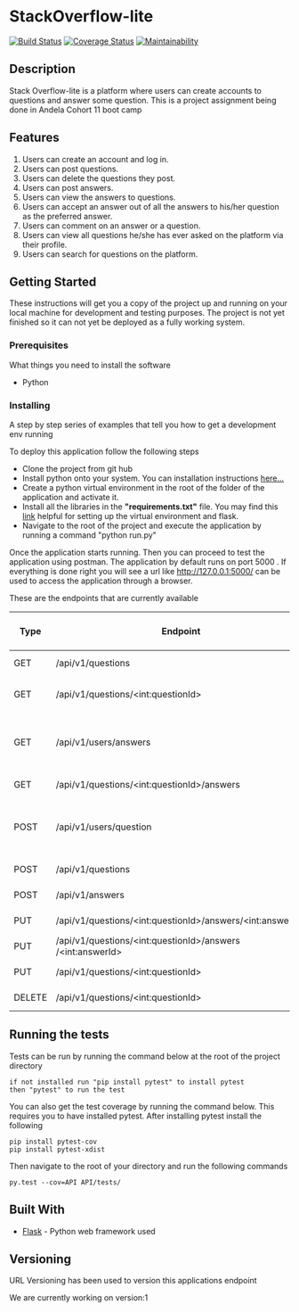 # StackOverflow-lite

[![Build Status](https://travis-ci.com/geneowak/Stack-Overflow-lite-Ch3-4.svg?branch=tests_for_api)](https://travis-ci.com/geneowak/Stack-Overflow-lite-Ch3-4)
[![Coverage Status](https://coveralls.io/repos/github/geneowak/Stack-Overflow-lite-Ch3-4/badge.svg?branch=tests_for_api)](https://coveralls.io/github/geneowak/Stack-Overflow-lite-Ch3-4?branch=tests_for_api) 
[![Maintainability](https://api.codeclimate.com/v1/badges/38f513cdfe1984e4be8a/maintainability)](https://codeclimate.com/github/geneowak/-StackOverflow-lite/maintainability)

## Description

Stack Overflow-lite is a platform where users can create accounts to questions and answer some question.
This is a project assignment being done in Andela Cohort 11 boot camp

## Features

1. Users can create an account and log in.
2. Users can post questions.
3. Users can delete the questions they post.
4. Users can post answers.
5. Users can view the answers to questions.
6. Users can accept an answer out of all the answers to his/her question as the preferred answer.
7. Users can comment on an answer or a question.
8. Users can view all questions he/she has ever asked on the platform via their profile.
9. Users can search for questions on the platform.

## Getting Started

These instructions will get you a copy of the project up and running on your local machine for development and testing purposes. The project is not yet finished so it can not yet be deployed as a fully working system.

### Prerequisites

What things you need to install the software

* Python

### Installing

A step by step series of examples that tell you how to get a development env running

To deploy this application follow the following steps

* Clone the project from git hub
* Install python onto your system. You can installation instructions [here...](https://realpython.com/installing-python/)
* Create a python virtual environment in the root of the folder of the application and activate it.
* Install all the libraries in the **"requirements.txt"** file. You may find this [link](http://flask.pocoo.org/docs/1.0/installation/) helpful for setting up the virtual environment and flask.
* Navigate to the root of the project and execute the application by running a command "python run.py"

Once the application starts running. Then you can proceed to test the application using postman. The application by default runs on port 5000
. If everything is done right you will see a url like http://127.0.0.1:5000/ can be used to access the application through a browser.

These are the endpoints that are currently available

|__Type__| __Endpoint__ | __What the endpoint does__ |
|------|-------------|------------|
|GET|  /api/v1/questions       | Fetch all questions     |
|GET| /api/v1/questions/\<int:questionId\>        | Fetch a specific question |
|GET|  /api/v1/users/answers        | Get answers for all logged in user     |
|GET|  /api/v1/questions/\<int:questionId\>/answers       | Add an answer     |
|POST|  /api/v1/users/question        | Get questions for all logged in user      |
|POST|  /api/v1/questions       | Add a question     |
|POST|  /api/v1/answers       | Get answers     |
|PUT|  /api/v1/questions/\<int:questionId\>/answers/\<int:answerId\>       | Update answer     |
|PUT|  /api/v1/questions/\<int:questionId\>/answers /\<int:answerId\>      | Accept answer     |
|PUT| /api/v1/questions/\<int:questionId\>        | Update a question |
|DELETE| /api/v1/questions/\<int:questionId\>        | Delete a question |

## Running the tests

Tests can be run by running the command below at the root of the project directory

```
if not installed run "pip install pytest" to install pytest
then "pytest" to run the test
```

You can also get the test coverage by running the command below. This requires you to have installed pytest.
After installing pytest install the following

```
pip install pytest-cov
pip install pytest-xdist
```

Then navigate to the root of your directory and run the following commands

```
py.test --cov=API API/tests/
```

## Built With

* [Flask](http://flask.pocoo.org/docs/1.0/) - Python web framework used

## Versioning

URL Versioning has been used to version this applications endpoint

We are currently working on version:1
